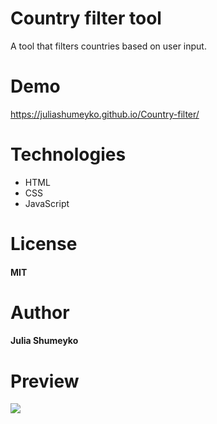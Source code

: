 # Country filter tool
A tool that filters countries based on user input.

# Demo

https://juliashumeyko.github.io/Country-filter/

# Technologies

- HTML
- CSS
- JavaScript

# License

#### MIT

# Author

#### Julia Shumeyko

# Preview

![](preview.png)
